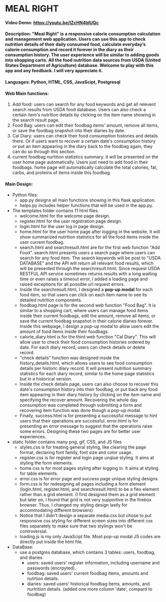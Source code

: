 # MEAL RIGHT

#### Video Demo: https://youtu.be/lZcHN4blUQc

#### Description: "Meal Right" is a responsive calorie consumption calculation and management web application. Users can use this app to check nutrition details of their daily consumed food, calculate everyday’s calorie consumption and record it forever in the diary as their consumption history. The user experience will be similar to adding goods into shopping carts. All the food nutrition data sources from USDA (United States Department of Agriculture) database. Welcome to play with this app and any feedback. I will very appreciate it.

#### Languages: Python, HTML, CSS, JavaScipt, Postgresql

#### Web Main functions:

1. Add food: users can search for any food keywords and get all relevent search results from USDA food database. Users can also check a certain item's nutrition details by clicking on the item name showing in the search result page.
2. Food Bag: users can edit their foodbag items' amount, remove all items, or save the foodbag snapshot into their diaries by date.
3. Cal Diary: users can check their food consumption histories and details there. Or if users want to recover a certain date's consumption history or put an item appearing in the diary back to the foodbag again, they can do so through this section.
4. current foodbag nurtition statistics summary: it will be presented on the user home page automatically. Users just need to add food in their foodbags. home page will automatically calculate the total calories, fat, carbs, and proteins of items inside this foodbag.

#### Main Design:

- Python files:
  - app.py designs all main functions showing in this flask application.
  - helps.py includes helper functions that will be used in the app.py.
- The templates folder contains 11 html files.
  - welcome.html for the welcome page design.
  - register.html for the user registration page design.
  - login.html for the user log in page design.
  - home.html for the user home page after logging in the website. It will show summarized nutrition statistics for all the food items inside the user current foodbag.
  - search.html and searchresult.html are for the first web function "Add Food". search.html presents users a search page where users can search for any food item. The search keywords will be post to "USDA DATABASE" and the API will return all relevant food results, which will be presented through the searchresult.html. Since request USDA RESTFUL API service sometimes returns results with a long waiting time or even raises a timeout error, I added a loading page and raised exceptions for all possible url request errors.
  - Inside the searchresult.html, I designed a **pop-up modal** for each food item, so that users can click on each item name to see its detailed nutrition components.
  - foodbag.html page is for the second web function "Food Bag". It is similar to a shopping cart, where users can manage food items inside their current foodbags, edit the amount, remove all items, or save the current foodbag snapshot in their calorie diaries forever. Inside this webpage, I design a pop-up modal to allow users edit the amount of food items inside their foodbags.
  - calorie_diary.html is for the third web function "Cal Diary". This will allow user to check their food consumption histories ordered by date. For each diary record, users can check details or delete record.
  - "check details" function was designed inside the history_details.html, which allows users to see food consumption details per historic diary record. It will present nutrition summary statistics for each diary record, similar to the home page statistics but in a historical version.
  - Inside the check details page, users can also choose to recover this date's consumption history into their foodbag, or put back any food item appearing in their diary history by clicking on the item name and specifying the recover amount. Recovering the whole day consumption was completed through submitting a form and recovering item function was done though a pop-up modal.
  - Finally, success.html is for presenting a successful message to hint users that their operations are successful. error.html is for presenting an error message to suggest that the operations raise some errors. Designing these two pages are for better user experiences.
- static folder contains many png, gif, CSS, and JS files
  - styles.css is for treating general styling, like clearing the page format, declaring font family, font size and color usage.
  - register.css is for register and login page unqiue styling. It aims at styling the form elements.
  - home.css is for most pages styling after logging in. It aims at styling for table elements.
  - error.css is for error page and success page unique styling designs.
  - form.css is for redesigning all pages including a form element (login.html, register.html, and searchresult.html) to be a flex element rather than a grid element. (I first designed them as a grid element but later on, I found that grid is not very supportive in the firebox browser. Thus, I changed my styling design lastly for accommodating different browsers)
  - Notice that I didn't design a separate media.css but chose to put responsive css styling for different screen sizes into different css files separately to make sure that two stylings won't be controversial.
  - loading.js is my only JavaScipt file. Most pop-up modal JS codes are directly put inside the html file.
- DataBase:
  - use a postgres database, which contains 3 tables: users, foodbag, and diaries
    - users: saved users' register information, including username and passwords (encrpyted).
    - foodbag: saved users' current foodbag items, amounts and nutrtion details.
    - diaries: saved users' historical foodbag items, amounts, and nurtrition details. (added one more column 'date', compard to foodbag)
